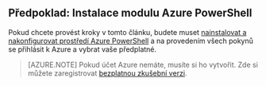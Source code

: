 ## Předpoklad: Instalace modulu Azure PowerShell
Pokud chcete provést kroky v tomto článku, budete muset [nainstalovat a nakonfigurovat prostředí Azure PowerShell](../articles/powershell-install-configure.md) a na provedením všech pokynů se přihlásit k Azure a vybrat vaše předplatné.

> [AZURE.NOTE] Pokud účet Azure nemáte, musíte si ho vytvořit. Zde si můžete zaregistrovat [bezplatnou zkušební verzi](../articles/active-directory/sign-up-organization.md). 


<!--HONumber=Jun16_HO2-->


